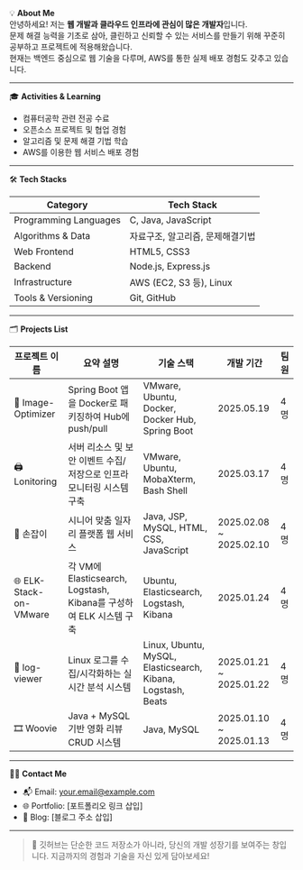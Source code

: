 💡 **About Me**  
안녕하세요! 저는 **웹 개발과 클라우드 인프라에 관심이 많은 개발자**입니다.  
문제 해결 능력을 기초로 삼아, 클린하고 신뢰할 수 있는 서비스를 만들기 위해 꾸준히 공부하고 프로젝트에 적용해왔습니다.  
현재는 백엔드 중심으로 웹 기술을 다루며, AWS를 통한 실제 배포 경험도 갖추고 있습니다.

---

🎓 **Activities & Learning**  
- 컴퓨터공학 관련 전공 수료  
- 오픈소스 프로젝트 및 협업 경험  
- 알고리즘 및 문제 해결 기법 학습  
- AWS를 이용한 웹 서비스 배포 경험

---

🛠️ **Tech Stacks**

| Category               | Tech Stack                                                    |
|------------------------|----------------------------------------------------------------|
| Programming Languages  | C, Java, JavaScript                                            |
| Algorithms & Data      | 자료구조, 알고리즘, 문제해결기법                              |
| Web Frontend           | HTML5, CSS3                                                    |
| Backend                | Node.js, Express.js                                            |
| Infrastructure         | AWS (EC2, S3 등), Linux                                        |
| Tools & Versioning     | Git, GitHub                                                    |

---

🗂️ **Projects List**

| 프로젝트 이름                  | 요약 설명                                                                 | 기술 스택                                               | 개발 기간                  | 팀원 |
|-------------------------------|---------------------------------------------------------------------------|----------------------------------------------------------|----------------------------|------|
| 🐳 Image-Optimizer            | Spring Boot 앱을 Docker로 패키징하여 Hub에 push/pull                     | VMware, Ubuntu, Docker, Docker Hub, Spring Boot         | 2025.05.19                 | 4명  |
| 🖨️ Lonitoring                 | 서버 리소스 및 보안 이벤트 수집/저장으로 인프라 모니터링 시스템 구축     | VMware, Ubuntu, MobaXterm, Bash Shell                   | 2025.03.17                 | 4명  |
| 🙌 손잡이                     | 시니어 맞춤 일자리 플랫폼 웹 서비스                                     | Java, JSP, MySQL, HTML, CSS, JavaScript                 | 2025.02.08 ~ 2025.02.10    | 4명  |
| 🌐 ELK-Stack-on-VMware        | 각 VM에 Elasticsearch, Logstash, Kibana를 구성하여 ELK 시스템 구축       | Ubuntu, Elasticsearch, Logstash, Kibana                 | 2025.01.24                 | 4명  |
| 📝 log-viewer                | Linux 로그를 수집/시각화하는 실시간 분석 시스템                         | Linux, Ubuntu, MySQL, Elasticsearch, Kibana, Logstash, Beats | 2025.01.21 ~ 2025.01.22 | 4명  |
| 🎞 Woovie                    | Java + MySQL 기반 영화 리뷰 CRUD 시스템                                  | Java, MySQL                                             | 2025.01.10 ~ 2025.01.13    | 4명  |

---

🧑‍💻 **Contact Me**
- 📬 Email: your.email@example.com  
- 🌐 Portfolio: [포트폴리오 링크 삽입]  
- 📝 Blog: [블로그 주소 삽입]

---

> 💬 깃허브는 단순한 코드 저장소가 아니라, 당신의 개발 성장기를 보여주는 창입니다. 지금까지의 경험과 기술을 자신 있게 담아보세요!
